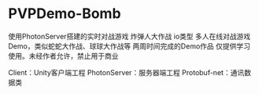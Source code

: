 # PVPDemo-Bomb
使用PhotonServer搭建的实时对战游戏 炸弹人大作战
io类型 多人在线对战游戏Demo，类似蛇蛇大作战、球球大作战等
两周时间完成的Demo作品
仅提供学习使用。未经作者允许，禁止用于商业

Client：Unity客户端工程
PhotonServer：服务器端工程
Protobuf-net：通讯数据类

